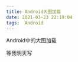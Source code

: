 ```yaml
---
title: Android大图加载
date: 2021-03-23 22:19:04
tags:  Android
---
```

Android中的大图加载
<!-- more -->
等我明天写
